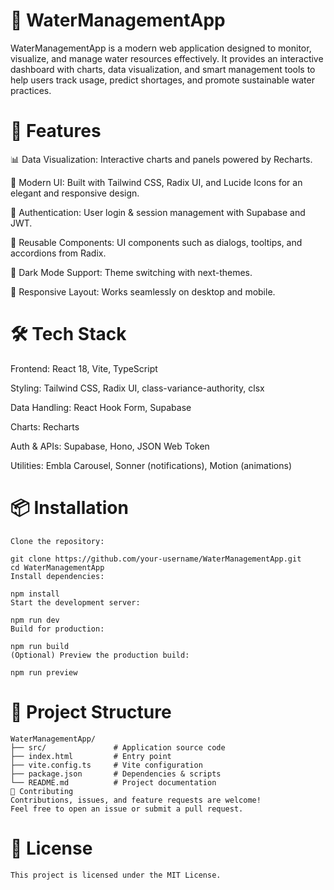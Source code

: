 # 🌊 WaterManagementApp
WaterManagementApp is a modern web application designed to monitor, visualize, and manage water resources effectively.
It provides an interactive dashboard with charts, data visualization, and smart management tools to help users track usage, predict shortages, and promote sustainable water practices.

  

# 🚀 Features
  📊 Data Visualization: Interactive charts and panels powered by Recharts.

  🎨 Modern UI: Built with Tailwind CSS, Radix UI, and Lucide Icons for an elegant and responsive design.

  🔐 Authentication: User login & session management with Supabase and JWT.

  🧩 Reusable Components: UI components such as dialogs, tooltips, and accordions from Radix.

  🌙 Dark Mode Support: Theme switching with next-themes.

  🔄 Responsive Layout: Works seamlessly on desktop and mobile.

# 🛠️ Tech Stack
  Frontend: React 18, Vite, TypeScript

  Styling: Tailwind CSS, Radix UI, class-variance-authority, clsx

  Data Handling: React Hook Form, Supabase

  Charts: Recharts

  Auth & APIs: Supabase, Hono, JSON Web Token

  Utilities: Embla Carousel, Sonner (notifications), Motion (animations)

# 📦 Installation
    Clone the repository:

    git clone https://github.com/your-username/WaterManagementApp.git
    cd WaterManagementApp
    Install dependencies:

    npm install
    Start the development server:

    npm run dev
    Build for production:

    npm run build
    (Optional) Preview the production build:

    npm run preview
# 📂 Project Structure
    WaterManagementApp/
    ├── src/               # Application source code
    ├── index.html         # Entry point
    ├── vite.config.ts     # Vite configuration
    ├── package.json       # Dependencies & scripts
    └── README.md          # Project documentation
    🤝 Contributing
    Contributions, issues, and feature requests are welcome!
    Feel free to open an issue or submit a pull request.

# 📜 License
    This project is licensed under the MIT License.
